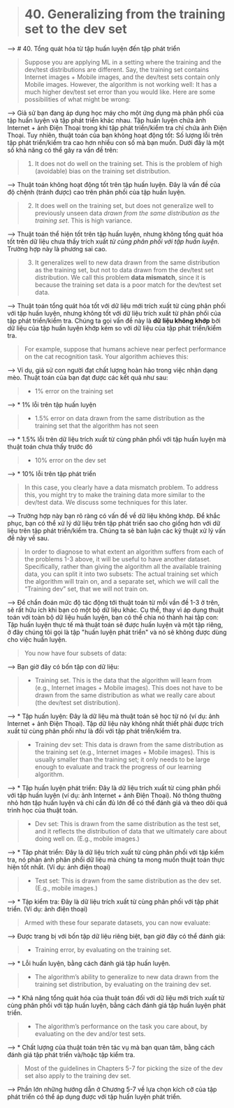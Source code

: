 > # 40. Generalizing from the training set to the dev set

--> # 40. Tổng quát hóa từ tập huấn luyện đến tập phát triển


> Suppose you are applying ML in a setting where the training and the dev/test distributions are different. Say, the training set contains Internet images + Mobile images, and the dev/test sets contain only Mobile images. However, the algorithm is not working well: It has a much higher dev/test set error than you would like. Here are some possibilities of what might be wrong:

--> Giả sử bạn đang áp dụng học máy cho một ứng dụng mà phân phối của tập huấn luyện và tập phát triển khác nhau. Tập huấn luyện chứa ảnh Internet + ảnh Điện Thoại trong khi tập phát triển/kiểm tra chỉ chứa ảnh Điện Thoại. Tuy nhiên, thuật toán của bạn không hoạt động tốt: Số lượng lỗi trên tập phát triển/kiểm tra cao hơn nhiều con số mà bạn muốn. Dưới đây là một số khả năng có thể gây ra vấn đề trên:

> 1. It does not do well on the training set. This is the problem of high (avoidable) bias on the training set distribution.


--> Thuật toán không hoạt động tốt trên tập huấn luyện. Đây là vấn đề của độ chệnh (tránh được) cao trên phân phối của tập huấn luyện.


> 2. It does well on the training set, but does not generalize well to previously unseen data *drawn from the same distribution as the training set*.​ This is high variance.

--> Thuật toán thể hiện tốt trên tập huấn luyện, nhưng không tổng quát hóa tốt trên dữ liệu chưa thấy trích xuất *từ cùng phân phối với tập huấn luyện*. Trường hợp này là phương sai cao.


> 3. It generalizes well to new data drawn from the same distribution as the training set, but not to data drawn from the dev/test set distribution. We call this problem ​**data mismatch​**, since it is because the training set data is a poor match for the dev/test set data.

--> Thuật toán tổng quát hóa tốt với dữ liệu mới trích xuất từ cùng phân phối với tập huấn luyện, nhưng không tốt với dữ liệu trích xuất từ phân phối của tập phát triển/kiểm tra. Chúng ta gọi vấn đề này là **dữ liệu không khớp** bởi dữ liệu của tập huấn luyện khớp kém so với dữ liệu của tập phát triển/kiểm tra.


> For example, suppose that humans achieve near perfect performance on the cat recognition task. Your algorithm achieves this:

--> Ví dụ, giả sử con người đạt chất lượng hoàn hảo trong việc nhận dạng mèo. Thuật toán của bạn đạt được các kết quả như sau:


> * 1% error on the training set

--> * 1% lỗi trên tập huấn luyện


> * 1.5% error on data drawn from the same distribution as the training set that the algorithm has not seen

--> * 1.5% lỗi trên dữ liệu trích xuất từ cùng phân phối với tập huấn luyện mà thuật toán chưa thấy trước đó


> * 10% error on the dev set

--> * 10% lỗi trên tập phát triển


> In this case, you clearly have a data mismatch problem. To address this, you might try to make the training data more similar to the dev/test data. We discuss some techniques for this later.

--> Trường hợp này bạn rõ ràng có vấn đề về dữ liệu không khớp. Để khắc phục, bạn có thể xử lý dữ liệu trên tập phát triển sao cho giống hơn với dữ liệu trên tập phát triển/kiểm tra. Chúng ta sẽ bàn luận các kỹ thuật xử lý vấn đề này về sau.


> In order to diagnose to what extent an algorithm suffers from each of the problems 1-3 above, it will be useful to have another dataset. Specifically, rather than giving the algorithm all the available training data, you can split it into two subsets: The actual training set which the algorithm will train on, and a separate set, which we will call the “Training dev” set, that we will not train on.

--> Để chẩn đoán mức độ tác động tới thuật toán từ mỗi vần đề 1-3 ở trên, sẽ rất hữu ích khi bạn có một bộ dữ liệu khác. Cụ thể, thay vì áp dụng thuật toán với toàn bộ dữ liệu huấn luyện, bạn có thể chia nó thành hai tập con: Tập huấn luyện thực tế mà thuật toán sẽ được huấn luyện và một tập riêng, ở đây chúng tôi gọi là tập "huấn luyện phát triển" và nó sẽ không được dùng cho việc huấn luyện.


> You now have four subsets of data:

--> Bạn giờ đây có bốn tập con dữ liệu:


> * Training set. This is the data that the algorithm will learn from (e.g., Internet images + Mobile images). This does not have to be drawn from the same distribution as what we really care about (the dev/test set distribution).

--> * Tập huấn luyện: Đây là dữ liệu mà thuật toán sẽ học từ nó (ví dụ: ảnh Internet + ảnh Điện Thoại). Tập dữ liệu này không nhất thiết phải được trích xuất từ cùng phân phối như là đối với tập phát triển/kiểm tra.


> * Training dev set: This data is drawn from the same distribution as the training set (e.g., Internet images + Mobile images). This is usually smaller than the training set; it only needs to be large enough to evaluate and track the progress of our learning algorithm.

--> * Tập huấn luyện phát triển: Đây là dữ liệu trích xuất từ cùng phân phối với tập huấn luyện (ví dụ: ảnh Internet + ảnh Điện Thoại). Nó thông thường nhỏ hơn tập huấn luyện và chỉ cần đủ lớn để có thể đánh giá và theo dõi quá trình học của thuật toán.


> * Dev set: This is drawn from the same distribution as the test set, and it reflects the distribution of data that we ultimately care about doing well on. (E.g., mobile images.)

--> * Tâp phát triển: Đây là dữ liệu trích xuất từ cùng phân phối với tập kiểm tra, nó phản ánh phân phối dữ liệu mà chúng ta mong muốn thuật toán thực hiện tốt nhất. (Ví dụ: ảnh điện thoại)


> * Test set: This is drawn from the same distribution as the dev set. (E.g., mobile images.)

--> * Tập kiểm tra: Đây là dữ liệu trích xuất từ cùng phân phối với tập phát triển. (Ví dụ: ảnh điện thoại)


> Armed with these four separate datasets, you can now evaluate:

--> Được trang bị với bốn tập dữ liệu riêng biệt, bạn giờ đây có thể đánh giá:


> * Training error, by evaluating on the training set.

--> * Lỗi huấn luyện, bằng cách đánh giá tập huấn luyện.


> * The algorithm’s ability to generalize to new data drawn from the training set distribution, by evaluating on the training dev set.

--> * Khả năng tổng quát hóa của thuật toán đối với dữ liệu mới trích xuất từ cùng phân phối với tập huấn luyện, bằng cách đánh giá tập huấn luyện phát triển.


> * The algorithm’s performance on the task you care about, by evaluating on the dev and/or test sets.

--> * Chất lượng của thuật toán trên tác vụ mà bạn quan tâm, bằng cách đánh giá tập phát triển và/hoặc tập kiểm tra.


> Most of the guidelines in Chapters 5-7 for picking the size of the dev set also apply to the training dev set.

--> Phần lớn những hướng dẫn ở Chương 5-7 về lựa chọn kích cỡ của tập phát triển có thể áp dụng được với tập huấn luyện phát triển.
